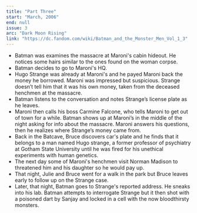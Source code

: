 ```yaml
---
title: "Part Three"
start: "March, 2006"
end: null
issue: 3
arc: "Dark Moon Rising"
link: "https://dc.fandom.com/wiki/Batman_and_the_Monster_Men_Vol_1_3"
---
```


- Batman was examines the massacre at Maroni's cabin hideout. He notices some hairs similar to the ones found on the woman corpse.
- Batman decides to go to Maroni's HQ.
- Hugo Strange was already at Maroni's and he payed Maroni back the money he borrowed. Maroni was impressed but suspicious. Strange doesn’t tell him that it was his own money, taken from the deceased henchmen at the massacre. 
- Batman listens to the conversation and notes Strange’s license plate as he leaves. 
- Maroni then calls his boss Carmine Falcone, who tells Maroni to get out of town for a while. Batman shows up at Maroni’s in the middle of the night asking for info about the massacre. Maroni answers his questions, then he realizes where Strange’s money came from.
- Back in the Batcave, Bruce discovers car's plate and he finds that it belongs to a man named Hugo strange, a former professor of psychiatry at Gotham State University until he was fired for his unethical experiments with human genetics.
- The next day some of Maroni's henchmen visit Norman Madison to threatened him and his daughter so he would pay up.
- That night, Julie and Bruce went for a walk in the park but Bruce leaves early to follow up on the Strange case.
- Later, that night, Batman goes to Strange's reported address. He sneaks into his lab. Batman attempts to interrogate Strange but it then shot with a poisoned dart by Sanjay and locked in a cell with the now bloodthirsty monsters.
